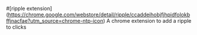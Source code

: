 #[ripple extension] (https://chrome.google.com/webstore/detail/ripple/ccaddeihobjfjhpidfolokbffjnacfae?utm_source=chrome-ntp-icon)
A chrome extension to add a ripple to clicks

